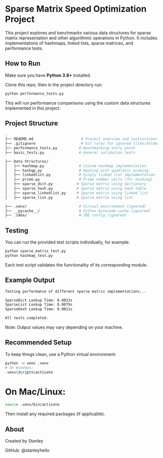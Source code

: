 # Sparse Matrix Speed Optimization Project

This project explores and benchmarks various data structures for sparse matrix representation and other algorithmic operations in Python. It includes implementations of hashmaps, linked lists, sparse matrices, and performance tests.

## How to Run

Make sure you have **Python 3.8+** installed.

Clone this repo, then in the project directory run:

```bash
python performance_tests.py
```
This will run performance comparisons using the custom data structures implemented in this project.


## Project Structure
```bash
.
├── README.md                      # Project overview and instructions
├── .gitignore                     # Git rules for ignored files/folders
├── performance_tests.py          # Benchmarking entry point
├── basic_tests.py                # General validation tests

├── Data Structures/
│   ├── hashmap.py                # Custom hashmap implementation
│   ├── hashqp.py                 # Hashing with quadratic probing
│   ├── linkedlist.py             # Singly linked list implementation
│   ├── prime.py                  # Prime number utils (for hashing)
│   ├── sparse_dict.py           # Sparse matrix using dictionary
│   ├── sparse_hash.py           # Sparse matrix using hash table
│   ├── sparse_linkedlist.py     # Sparse matrix using linked list
│   ├── sparse_list.py           # Sparse matrix using list

├── .venv/                        # Virtual environment (ignored)
├── __pycache__/                  # Python bytecode cache (ignored)
├── .idea/                        # IDE config (ignored)

```
## Testing
You can run the provided test scripts individually, for example:

```bash
python sparse_matrix_test.py
python hashmap_test.py
```
Each test script validates the functionality of its corresponding module.

## Example Output

```bash
Testing performance of different sparse matrix implementations...

SparseDict Lookup Time: 0.0023s
SparseList Lookup Time: 0.0079s
SparseHash Lookup Time: 0.0011s

All tests completed.
```
Note: Output values may vary depending on your machine.

## Recommended Setup
To keep things clean, use a Python virtual environment:

```bash
python -m venv .venv
# On Windows:
.venv\Scripts\activate
```
# On Mac/Linux:
```bash
source .venv/bin/activate
```
Then install any required packages (if applicable).

## About
Created by Stanley

GitHub: @stanleyhello
